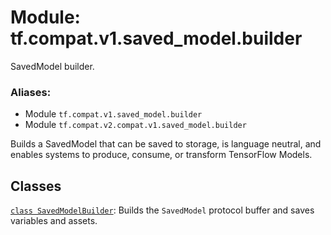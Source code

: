 <div itemscope itemtype="http://developers.google.com/ReferenceObject">
<meta itemprop="name" content="tf.compat.v1.saved_model.builder" />
<meta itemprop="path" content="Stable" />
</div>

# Module: tf.compat.v1.saved_model.builder

SavedModel builder.

### Aliases:

* Module `tf.compat.v1.saved_model.builder`
* Module `tf.compat.v2.compat.v1.saved_model.builder`

<!-- Placeholder for "Used in" -->

Builds a SavedModel that can be saved to storage, is language neutral, and
enables systems to produce, consume, or transform TensorFlow Models.

## Classes

[`class SavedModelBuilder`](../../../../tf/saved_model/Builder.md): Builds the `SavedModel` protocol buffer and saves variables and assets.

